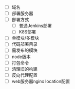 - [ ] 域名
- [ ] 部署服务器
- [ ] 部署方式
	- [ ] 普通Jenkins部署
	- [ ] K8S部署
- [ ] 单模块/多模块
- [ ] 代码部署目录
- [ ] 需发布的模块
- [ ] node版本
- [ ] 打包命令
- [ ] 清理旧的构建
- [ ] 反向代理配置
- [ ] web服务器nginx location配置